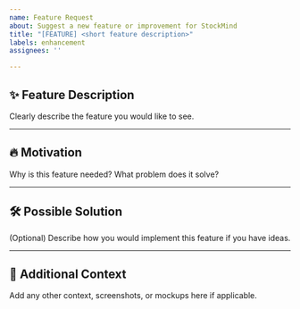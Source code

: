 ```yaml
---
name: Feature Request
about: Suggest a new feature or improvement for StockMind
title: "[FEATURE] <short feature description>"
labels: enhancement
assignees: ''

---
```


## ✨ Feature Description

Clearly describe the feature you would like to see.

---

## 🔥 Motivation

Why is this feature needed? What problem does it solve?

---

## 🛠 Possible Solution

(Optional) Describe how you would implement this feature if you have ideas.

---

## 📝 Additional Context

Add any other context, screenshots, or mockups here if applicable.
